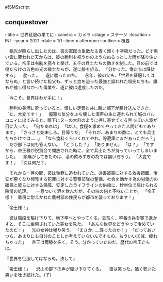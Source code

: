 #!SMSscript

## conquestover

::title = 世界征服の果てに
::camera = カメラ
::stage = ステージ
::location = INT
::year = 2021
::date = 1/1
::time = afternoon
::outline = 概要

　稲光が照らし出したのは、彼の軍団の象徴たる青く輝く十字架だった。どす黒い雲に覆われた天からは、彼の勝利を祝うかのようなぬるっとした雨が降り注いでいる。帝王は右腕を高々と挙げ、五千の兵士たちの動きを制した。目の前では傷だらけの五色の光の戦士たちが、遂に膝を折る。
「分かった。俺たちは降伏する」
　勝った。
　遂に勝ったのだ。
　永年、彼の父も、「世界を征服してはならぬ」と言い続けた祖父も、ずっと血を辿った最強と謳われた祖先たちも、誰もが成し得なかった偉業を、遂に彼は達成したのだ。

「今こそ。世界はわが手に！」

　勝利の美酒に酔っていると、慌しい足音と共に醜い部下が駆け込んできた。
「た、大変です！」
　優雅な気分をぶち壊した濁声の主に連れられて城のバルコニィに出てみると、眼下にヌーの大群のように押し寄せてくる黒っぽい人波が目に入った。
「何だあれは」
「はい。食糧を求めてやってきた人間どもであります」
「さっさと始末しろ。目障りだ」
「それが、あまりの数に、とても兵士たちだけでは……」
「なら食料くらいくれてやれ。貯蔵庫にまだあっただろ？」
　だが部下は何も答えない。
「どうした？」
「ありません」
「は？」
「ですから、帝王様が祝賀会で開放された時に、全て兵士たちが持っていってしまいました」
　頭痛がしてきたのは、酒の飲みすぎの為では無いだろう。
「大変です！」
「次は何だ？」

　それから一月の間、彼は執務に追われていた。災害被害に対する救援措置、治安が悪くなり頻発する犯罪に対する警察部隊の整備、社会を動かす為の労働力の確保と彼らに対する保障、安定したライフラインの供給に、秒単位で届けられる陳情の処理。
　一息ついて酒を飲んだが、その味の何と不味いことか。
「帝王様！　重税に耐えかねた農村部の住民らが都市を襲っております！」

「帝王様！」

　彼は階段を駆け下りて、地下牢へとやってくる。息荒く、牢番の兵を顎で退かすと、そこに幽閉されていた美女を見た。
「あんな世界をどうやって治めていたのだ！」
　光の女神は嘲り笑う。
「まさか……謀ったのか！」
「だってあいつら、あまりにも自分のことしか考えていないんですもの。もういい加減、疲れちゃった」
　帝王は両膝を突く。そう。分かっていたのだ、歴代の帝王たちは。

『世界を征服してはならぬ。決して』

「帝王様！」
　沢山の部下の声が駆け下りてくる。
　彼は笑った。酷く乾いた笑いを吐き続けた。（了）


